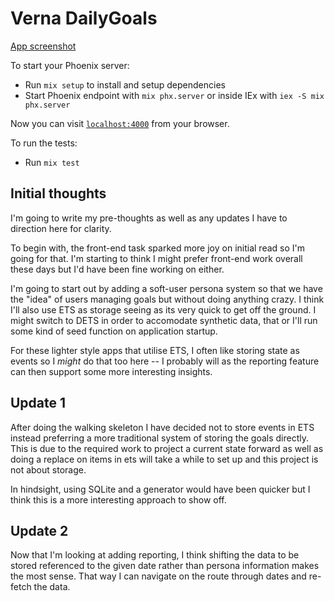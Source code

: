 # Verna DailyGoals

[App screenshot](https://github.com/nicolasdabreo/verna_daily_goals/blob/main/screenshot.png)

To start your Phoenix server:

  * Run `mix setup` to install and setup dependencies
  * Start Phoenix endpoint with `mix phx.server` or inside IEx with `iex -S mix phx.server`

Now you can visit [`localhost:4000`](http://localhost:4000) from your browser.

To run the tests:

  * Run `mix test`


## Initial thoughts

I'm going to write my pre-thoughts as well as any updates I have to direction here for clarity.

To begin with, the front-end task sparked more joy on initial read so I'm going for that. I'm starting to think I might prefer front-end work overall these days but I'd have been fine working on either.

I'm going to start out by adding a soft-user persona system so that we have the "idea" of users managing goals but without doing anything crazy. I think I'll also use ETS as storage seeing as its very quick to get off the ground. I might switch to DETS in order to accomodate synthetic data, that or I'll run some kind of seed function on application startup.

For these lighter style apps that utilise ETS, I often like storing state as events so I _might_ do that too here -- I probably will as the reporting feature can then support some more interesting insights.

## Update 1

After doing the walking skeleton I have decided not to store events in ETS instead preferring a more traditional system of storing the goals directly. This is due to the required work to project a current state forward as well as doing a replace on items in ets will take a while to set up and this project is not about storage.

In hindsight, using SQLite and a generator would have been quicker but I think this is a more interesting approach to show off.

## Update 2 

Now that I'm looking at adding reporting, I think shifting the data to be stored referenced to the given date rather than persona information makes the most sense. That way I can navigate on the route through dates and re-fetch the data.
